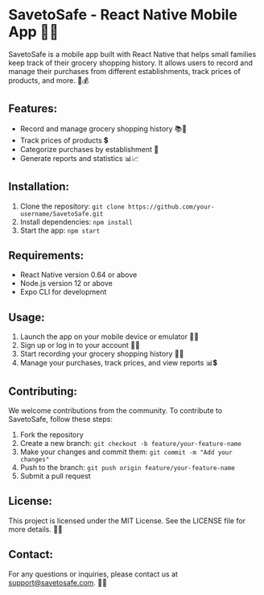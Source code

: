 # SavetoSafe - React Native Mobile App 🛒📱

SavetoSafe is a mobile app built with React Native that helps small families keep track of their grocery shopping history. It allows users to record and manage their purchases from different establishments, track prices of products, and more. 📝💰

## Features:
- Record and manage grocery shopping history 📚🛒
- Track prices of products 💲
- Categorize purchases by establishment 🏪
- Generate reports and statistics 📊📈

## Installation:
1. Clone the repository: `git clone https://github.com/your-username/SavetoSafe.git`
2. Install dependencies: `npm install`
3. Start the app: `npm start`

## Requirements:
- React Native version 0.64 or above
- Node.js version 12 or above
- Expo CLI for development

## Usage:
1. Launch the app on your mobile device or emulator 🚀📱
2. Sign up or log in to your account 🔐🔑
3. Start recording your grocery shopping history 📝🛒
4. Manage your purchases, track prices, and view reports 📊💲

## Contributing:
We welcome contributions from the community. To contribute to SavetoSafe, follow these steps:
1. Fork the repository
2. Create a new branch: `git checkout -b feature/your-feature-name`
3. Make your changes and commit them: `git commit -m "Add your changes"`
4. Push to the branch: `git push origin feature/your-feature-name`
5. Submit a pull request

## License:
This project is licensed under the MIT License. See the LICENSE file for more details. 📄📜

## Contact:
For any questions or inquiries, please contact us at support@savetosafe.com. 📧📞
